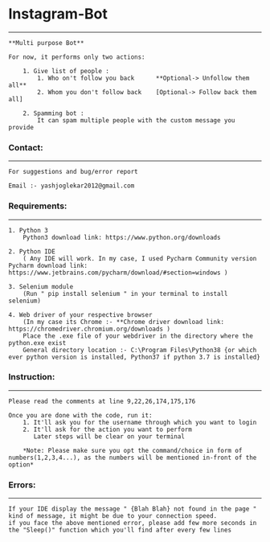 # Instagram-Bot
------------------------

	**Multi purpose Bot**
	
	For now, it performs only two actions:
	
		1. Give list of people :
 			1. Who on't follow you back      **Optional-> Unfollow them all**
			2. Whom you don't follow back    [Optional-> Follow back them all]

		2. Spamming bot :
			It can spam multiple people with the custom message you provide



### Contact:
-------------

	For suggestions and bug/error report
	
	Email :- yashjoglekar2012@gmail.com



### Requirements:
-----------------

	1. Python 3
		Python3 download link: https://www.python.org/downloads

	2. Python IDE
		( Any IDE will work. In my case, I used Pycharm Community version Pycharm download link: https://www.jetbrains.com/pycharm/download/#section=windows )

	3. Selenium module
		(Run " pip install selenium " in your terminal to install selenium)

	4. Web driver of your respective browser
		(In my case its Chrome :- **Chrome driver download link: https://chromedriver.chromium.org/downloads )
		Place the .exe file of your webdriver in the directory where the python.exe exist
		General directory location :- C:\Program Files\Python38 {or which ever python version is installed, Python37 if python 3.7 is installed} 



### Instruction:
----------------

	Please read the comments at line 9,22,26,174,175,176
	
	Once you are done with the code, run it:
		1. It'll ask you for the username through which you want to login
		2. It'll ask for the action you want to perform
		   Later steps will be clear on your terminal
		
		*Note: Please make sure you opt the command/choice in form of numbers(1,2,3,4...), as the numbers will be mentioned in-front of the option*
	
	
	
### Errors:
------------

	If your IDE display the message " {Blah Blah} not found in the page " kind of message, it might be due to your connection speed.
	if you face the above mentioned error, please add few more seconds in the "Sleep()" function which you'll find after every few lines

